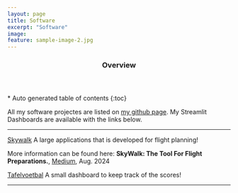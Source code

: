 ```yaml
---
layout: page
title: Software
excerpt: "Software"
image:
feature: sample-image-2.jpg
---
```




<section id="table-of-contents" class="toc">
  <header>
    <h3>Overview</h3>
  </header>
<div id="drawer" markdown="1">
*  Auto generated table of contents
{:toc}
</div>
</section><!-- /#table-of-contents -->


All my software projectes are listed on [my github page](https://github.com/erdogant).
My Streamlit Dashboards are available with the links below.

---

[Skywalk](https://skywalk.streamlit.app/) A large applications that is developed for flight planning!

More information can be found here: **SkyWalk: The Tool For Flight Preparations.**, [Medium](https://erdogant.medium.com/skywalk-the-tool-for-flight-preparations-51c52d5a1ac0), Aug. 2024

[Tafelvoetbal](https://voetbal.streamlit.app/) A small dashboard to keep track of the scores!


---
